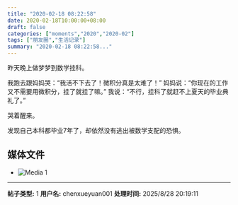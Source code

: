 ```yaml
---
title: "2020-02-18 08:22:58"
date: 2020-02-18T10:00:00+08:00
draft: false
categories: ["moments","2020","2020-02"]
tags: ["朋友圈","生活记录"]
summary: "2020-02-18 08:22:58..."
---
```


昨天晚上做梦梦到数学挂科。

我跑去跟妈妈哭：“我活不下去了！微积分真是太难了！”
妈妈说：“你现在的工作又不需要用微积分，挂了就挂了嘛。”
我说：“不行，挂科了就赶不上夏天的毕业典礼了。”

哭着醒来。

发现自己本科都毕业7年了，却依然没有逃出被数学支配的恐惧。

## 媒体文件

- ![Media 1](/Moments/photos/2020-02-18/202002180822580.jpg)

---

**帖子类型:** 1
**用户名:** chenxueyuan001
**处理时间:** 2025/8/28 20:19:11